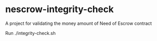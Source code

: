 # nescrow-integrity-check
A project for validating the money amount of Need of Escrow contract

Run ./integrity-check.sh
